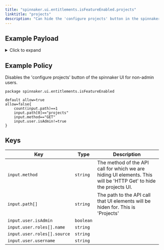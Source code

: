 ```yaml
---
title: "spinnaker.ui.entitlements.isFeatureEnabled.projects"
linktitle: "projects"
description: "Can hide the 'configure projects' button in the spinnaker UI."
---
```


## Example Payload

<details><summary>Click to expand</summary>

```json
{
  "input": {
    "body": {
      "": ""
    },
    "method": "GET",
    "path": [
      "projects"
    ],
    "user": {
      "isAdmin": false,
      "roles": [
        {
          "name": "armory-io",
          "source": "GITHUB_TEAMS"
        },
        {
          "name": "productmanagers",
          "source": "GITHUB_TEAMS"
        }
      ],
      "username": "myUserName"
    }
  }
}
```
</details>

## Example Policy
Disables the 'configure projects' button of the spinnaker UI for non-admin users.
```rego
package spinnaker.ui.entitlements.isFeatureEnabled

default allow=true
allow=false{
	count(input.path)==1
    input.path[0]=="projects"
    input.method=="GET"
    input.user.isAdmin!=true
}
```

## Keys

| Key                         | Type      | Description |
| --------------------------- | --------- | ----------- |
| `input.method`              | `string`  | The method of the API call for which we are hiding UI elements. This will be 'HTTP Get' to hide the projects UI.            |
| `input.path[]`              | `string`  | The path to the API call that UI elements will be hiden for. This is 'Projects'            |
| `input.user.isAdmin`        | `boolean` |             |
| `input.user.roles[].name`   | `string`  |             |
| `input.user.roles[].source` | `string`  |             |
| `input.user.username`       | `string`  |             |
